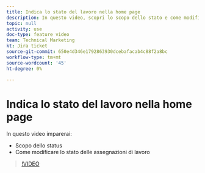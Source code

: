 ```yaml
---
title: Indica lo stato del lavoro nella home page
description: In questo video, scopri lo scopo dello stato e come modificare lo stato delle assegnazioni di lavoro.
topic: null
activity: use
doc-type: feature video
team: Technical Marketing
kt: Jira ticket
source-git-commit: 650e4d346e1792863930dcebafacab4c88f2a8bc
workflow-type: tm+mt
source-wordcount: '45'
ht-degree: 0%

---
```


# Indica lo stato del lavoro nella home page

In questo video imparerai:

* Scopo dello status
* Come modificare lo stato delle assegnazioni di lavoro

>[!VIDEO](https://video.tv.adobe.com/v/335101/?quality=12&learn=on)
